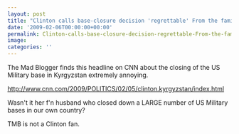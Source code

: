 ```yaml
---
layout: post
title: "Clinton calls base-closure decision 'regrettable' From the family that closed how many?"
date: '2009-02-06T00:00:00+00:00'
permalink: Clinton-calls-base-closure-decision-regrettable-From-the-family-that-closed-how-many
image: 
categories: ''
---
```

The Mad Blogger finds this headline on CNN about the closing of the US Military base in Kyrgyzstan extremely annoying.

<A href="http://www.cnn.com/2009/POLITICS/02/05/clinton.kyrgyzstan/index.html">http://www.cnn.com/2009/POLITICS/02/05/clinton.kyrgyzstan/index.html</A>

Wasn't it her f'n husband who closed down a LARGE number of US Military bases in our own country?

TMB is not a Clinton fan.
